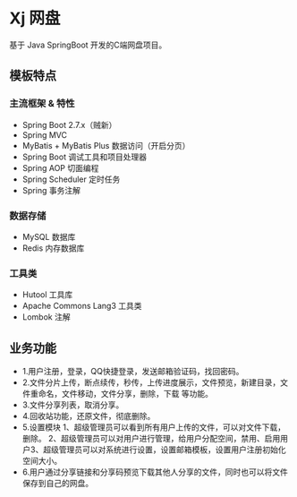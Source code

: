 # Xj 网盘

基于 Java SpringBoot 开发的C端网盘项目。





## 模板特点

### 主流框架 & 特性

- Spring Boot 2.7.x（贼新）
- Spring MVC
- MyBatis + MyBatis Plus 数据访问（开启分页）
- Spring Boot 调试工具和项目处理器
- Spring AOP 切面编程
- Spring Scheduler 定时任务
- Spring 事务注解

### 数据存储

- MySQL 数据库
- Redis 内存数据库


### 工具类

- Hutool 工具库
- Apache Commons Lang3 工具类
- Lombok 注解

## 业务功能

- 1.用户注册，登录，QQ快捷登录，发送邮箱验证码，找回密码。
- 2.文件分片上传，断点续传，秒传，上传进度展示，文件预览，新建目录，文件重命名，文件移动，文件分享，删除，下载 等功能。
- 3.文件分享列表，取消分享。
- 4.回收站功能，还原文件，彻底删除。
- 5.设置模块  1、超级管理员可以看到所有用户上传的文件，可以对文件下载，删除。 2、超级管理员可以对用户进行管理，给用户分配空间，禁用、启用用户3、超级管理员可以对系统进行设置，设置邮箱模板，设置用户注册初始化空间大小。
- 6.用户通过分享链接和分享码预览下载其他人分享的文件，同时也可以将文件保存到自己的网盘。







